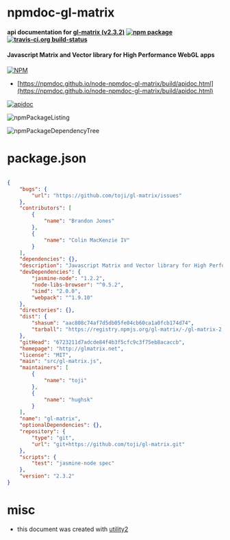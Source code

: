 # npmdoc-gl-matrix

#### api documentation for  [gl-matrix (v2.3.2)](http://glmatrix.net)  [![npm package](https://img.shields.io/npm/v/npmdoc-gl-matrix.svg?style=flat-square)](https://www.npmjs.org/package/npmdoc-gl-matrix) [![travis-ci.org build-status](https://api.travis-ci.org/npmdoc/node-npmdoc-gl-matrix.svg)](https://travis-ci.org/npmdoc/node-npmdoc-gl-matrix)

#### Javascript Matrix and Vector library for High Performance WebGL apps

[![NPM](https://nodei.co/npm/gl-matrix.png?downloads=true&downloadRank=true&stars=true)](https://www.npmjs.com/package/gl-matrix)

- [https://npmdoc.github.io/node-npmdoc-gl-matrix/build/apidoc.html](https://npmdoc.github.io/node-npmdoc-gl-matrix/build/apidoc.html)

[![apidoc](https://npmdoc.github.io/node-npmdoc-gl-matrix/build/screenCapture.buildCi.browser.%252Ftmp%252Fbuild%252Fapidoc.html.png)](https://npmdoc.github.io/node-npmdoc-gl-matrix/build/apidoc.html)

![npmPackageListing](https://npmdoc.github.io/node-npmdoc-gl-matrix/build/screenCapture.npmPackageListing.svg)

![npmPackageDependencyTree](https://npmdoc.github.io/node-npmdoc-gl-matrix/build/screenCapture.npmPackageDependencyTree.svg)



# package.json

```json

{
    "bugs": {
        "url": "https://github.com/toji/gl-matrix/issues"
    },
    "contributors": [
        {
            "name": "Brandon Jones"
        },
        {
            "name": "Colin MacKenzie IV"
        }
    ],
    "dependencies": {},
    "description": "Javascript Matrix and Vector library for High Performance WebGL apps",
    "devDependencies": {
        "jasmine-node": "1.2.2",
        "node-libs-browser": "^0.5.2",
        "simd": "2.0.0",
        "webpack": "^1.9.10"
    },
    "directories": {},
    "dist": {
        "shasum": "aac808c74af7d5db05fe04cb60ca1a0fcb174d74",
        "tarball": "https://registry.npmjs.org/gl-matrix/-/gl-matrix-2.3.2.tgz"
    },
    "gitHead": "6723211d7adcde84f4b3f5cfc9c3f75eb8acaccb",
    "homepage": "http://glmatrix.net",
    "license": "MIT",
    "main": "src/gl-matrix.js",
    "maintainers": [
        {
            "name": "toji"
        },
        {
            "name": "hughsk"
        }
    ],
    "name": "gl-matrix",
    "optionalDependencies": {},
    "repository": {
        "type": "git",
        "url": "git+https://github.com/toji/gl-matrix.git"
    },
    "scripts": {
        "test": "jasmine-node spec"
    },
    "version": "2.3.2"
}
```



# misc
- this document was created with [utility2](https://github.com/kaizhu256/node-utility2)
